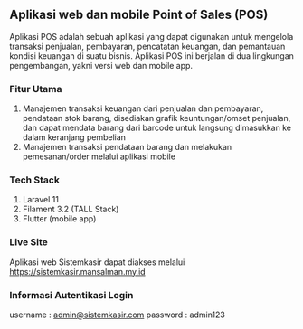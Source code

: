 ## Aplikasi web dan mobile Point of Sales (POS)

Aplikasi POS adalah sebuah aplikasi yang dapat digunakan untuk mengelola transaksi penjualan, pembayaran, pencatatan keuangan, dan pemantauan kondisi keuangan di suatu bisnis.
Aplikasi POS ini berjalan di dua lingkungan pengembangan, yakni versi web dan mobile app.

### Fitur Utama
1. Manajemen transaksi keuangan dari penjualan dan pembayaran, pendataan stok barang, disediakan grafik keuntungan/omset penjualan, dan dapat mendata barang dari barcode untuk langsung dimasukkan ke dalam keranjang pembelian
2. Manajemen transaksi pendataan barang dan melakukan pemesanan/order melalui aplikasi mobile

### Tech Stack
1. Laravel 11
2. Filament 3.2 (TALL Stack)
3. Flutter (mobile app)

### Live Site
Aplikasi web Sistemkasir dapat diakses melalui https://sistemkasir.mansalman.my.id

### Informasi Autentikasi Login
username : admin@sistemkasir.com
password : admin123
